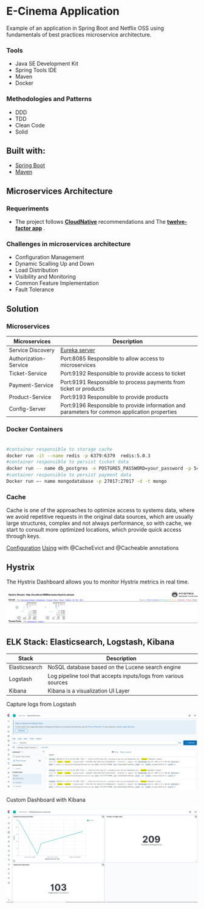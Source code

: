 
# E-Cinema Application

Example of an application in Spring Boot and Netflix OSS using fundamentals of best practices microservice architecture.

### Tools

- Java SE Development Kit
- Spring Tools IDE
- Maven
- Docker

### Methodologies and Patterns

- DDD
- TDD
- Clean Code
- Solid

## Built with:

- [Spring Boot](https://spring.io/projects/spring-boot)
- [Maven](https://maven.apache.org/)

## Microservices Architecture

### Requeriments

- The project follows [**CloudNative**](https://www.cncf.io/) recommendations and The [**twelve-factor app**](https://12factor.net/) . 


### Challenges in microservices architecture

- Configuration Management
- Dynamic Scalling Up and Down
- Load Distribution
- Visibility and Monitoring
- Common Feature Implementation
- Fault Tolerance

## Solution

### Microservices

| Microservices                   | Description  |
|---------------------------------|------------|
| Service Discovery               | [Eureka server](eureka-server) |
| Authorization-Service           | Port:8085 Responsible to allow access to microservices  |
| Ticket-Service                  | Port:9192 Responsible to provide access to ticket  |
| Payment-Service                 | Port:9191 Responsible to process payments from ticket or products  |
| Product-Service                 | Port:9193 Responsible to provide products  |
| Config-Server                   | Port:9196 Responsible to provide information and parameters for common application properties  |


### Docker Containers

```sh

#container responsible to storage cache
docker run -it --name redis -p 6379:6379  redis:5.0.3
#container responsible to persist ticket data
docker run -- name db_postgres -e POSTGRES_PASSWORD=your_password -p 5432:5432 -d postgres 
#container responsible to persist payment data
Docker run –- name mongodatabase -p 27017:27017 -d -t mongo
```

### Cache

Cache is one of the approaches to optimize access to systems data, where we avoid repetitive requests in the original data sources,
which are usually large structures, complex and not always performance, so with cache, we start to consult more optimized locations,
which provide quick access through keys.

[Configuration](product-service/src/main/resources/application.properties) 
[Using](product-service/src/main/java/com/ecinema/ps/api/service/ProductService.java)  with @CacheEvict and @Cacheable annotations

## Hystrix

The Hystrix Dashboard allows you to monitor Hystrix metrics in real time.

<img src="img/hystrixdashboad.png">



## ELK Stack: Elasticsearch, Logstash, Kibana 

| Stack                           | Description  |
|---------------------------------|------------|
| Elasticsearch                   | NoSQL database based on the Lucene search engine |
| Logstash                        | Log pipeline tool that accepts inputs/logs from various sources  |
| Kibana                          | Kibana is a visualization UI Layer  |


Capture logs from Logstash

<img src="img/kibana.png">

Custom Dashboard with Kibana

<img src="img/kibana2.png">